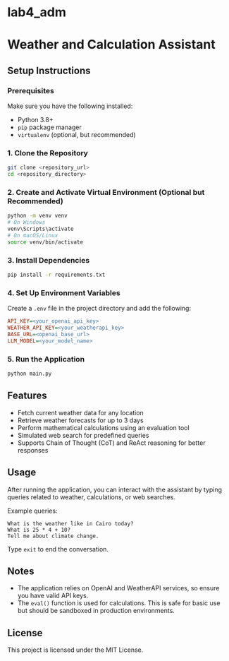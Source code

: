 # lab4_adm
# Weather and Calculation Assistant

## Setup Instructions

### Prerequisites
Make sure you have the following installed:
- Python 3.8+
- `pip` package manager
- `virtualenv` (optional, but recommended)

### 1. Clone the Repository
```sh
git clone <repository_url>
cd <repository_directory>
```

### 2. Create and Activate Virtual Environment (Optional but Recommended)
```sh
python -m venv venv
# On Windows
venv\Scripts\activate
# On macOS/Linux
source venv/bin/activate
```

### 3. Install Dependencies
```sh
pip install -r requirements.txt
```

### 4. Set Up Environment Variables
Create a `.env` file in the project directory and add the following:
```ini
API_KEY=<your_openai_api_key>
WEATHER_API_KEY=<your_weatherapi_key>
BASE_URL=<openai_base_url>
LLM_MODEL=<your_model_name>
```

### 5. Run the Application
```sh
python main.py
```

## Features
- Fetch current weather data for any location
- Retrieve weather forecasts for up to 3 days
- Perform mathematical calculations using an evaluation tool
- Simulated web search for predefined queries
- Supports Chain of Thought (CoT) and ReAct reasoning for better responses

## Usage
After running the application, you can interact with the assistant by typing queries related to weather, calculations, or web searches.

Example queries:
```
What is the weather like in Cairo today?
What is 25 * 4 + 10?
Tell me about climate change.
```

Type `exit` to end the conversation.

## Notes
- The application relies on OpenAI and WeatherAPI services, so ensure you have valid API keys.
- The `eval()` function is used for calculations. This is safe for basic use but should be sandboxed in production environments.

## License
This project is licensed under the MIT License.

